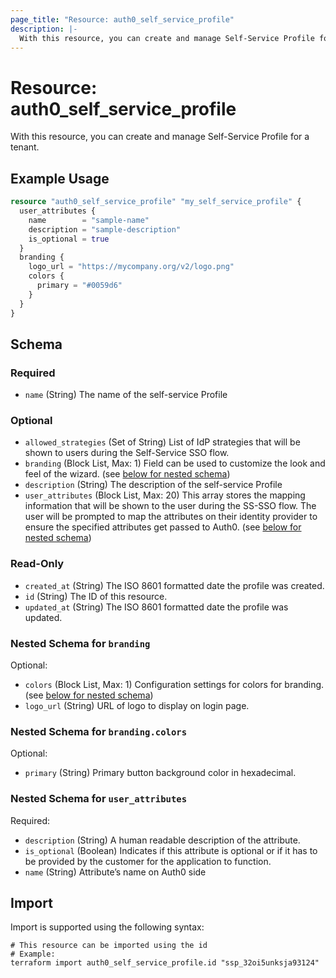 ```yaml
---
page_title: "Resource: auth0_self_service_profile"
description: |-
  With this resource, you can create and manage Self-Service Profile for a tenant.
---
```


# Resource: auth0_self_service_profile

With this resource, you can create and manage Self-Service Profile for a tenant.

## Example Usage

```terraform
resource "auth0_self_service_profile" "my_self_service_profile" {
  user_attributes {
    name        = "sample-name"
    description = "sample-description"
    is_optional = true
  }
  branding {
    logo_url = "https://mycompany.org/v2/logo.png"
    colors {
      primary = "#0059d6"
    }
  }
}
```

<!-- schema generated by tfplugindocs -->
## Schema

### Required

- `name` (String) The name of the self-service Profile

### Optional

- `allowed_strategies` (Set of String) List of IdP strategies that will be shown to users during the Self-Service SSO flow.
- `branding` (Block List, Max: 1) Field can be used to customize the look and feel of the wizard. (see [below for nested schema](#nestedblock--branding))
- `description` (String) The description of the self-service Profile
- `user_attributes` (Block List, Max: 20) This array stores the mapping information that will be shown to the user during the SS-SSO flow. The user will be prompted to map the attributes on their identity provider to ensure the specified attributes get passed to Auth0. (see [below for nested schema](#nestedblock--user_attributes))

### Read-Only

- `created_at` (String) The ISO 8601 formatted date the profile was created.
- `id` (String) The ID of this resource.
- `updated_at` (String) The ISO 8601 formatted date the profile was updated.

<a id="nestedblock--branding"></a>
### Nested Schema for `branding`

Optional:

- `colors` (Block List, Max: 1) Configuration settings for colors for branding. (see [below for nested schema](#nestedblock--branding--colors))
- `logo_url` (String) URL of logo to display on login page.

<a id="nestedblock--branding--colors"></a>
### Nested Schema for `branding.colors`

Optional:

- `primary` (String) Primary button background color in hexadecimal.



<a id="nestedblock--user_attributes"></a>
### Nested Schema for `user_attributes`

Required:

- `description` (String) A human readable description of the attribute.
- `is_optional` (Boolean) Indicates if this attribute is optional or if it has to be provided by the customer for the application to function.
- `name` (String) Attribute’s name on Auth0 side

## Import

Import is supported using the following syntax:

```shell
# This resource can be imported using the id
# Example:
terraform import auth0_self_service_profile.id "ssp_32oi5unksja93124"
```
